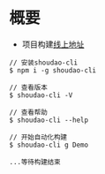 # 概要

- 项目构建[线上地址](http://doc.3keji.com)
```
// 安装shoudao-cli
$ npm i -g shoudao-cli

// 查看版本
$ shoudao-cli -V

// 查看帮助
$ shoudao-cli --help

// 开始自动化构建
$ shoudao-cli g Demo

...等待构建结束

```
